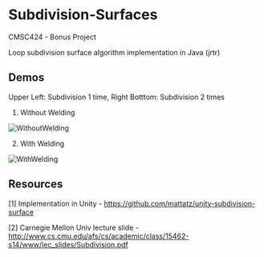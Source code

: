 # Subdivision-Surfaces
CMSC424 - Bonus Project

Loop subdivision surface algorithm implementation in Java (jrtr)

## Demos
Upper Left: Subdivision 1 time, Right Botttom: Subdivision 2 times

1) Without Welding

![WithoutWelding](https://github.com/Duotun/Subdivision-Surfaces/blob/master/Demos/Subdivision%20Without%20Welding.gif)


2) With Welding

![WithWelding](https://github.com/Duotun/Subdivision-Surfaces/blob/master/Demos/Subdivision%20With%20Welding.gif)


## Resources

[1] Implementation in Unity - https://github.com/mattatz/unity-subdivision-surface

[2] Carnegie Mellon Univ lecture slide - http://www.cs.cmu.edu/afs/cs/academic/class/15462-s14/www/lec_slides/Subdivision.pdf



